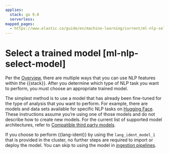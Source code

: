 ```yaml
---
applies:
  stack: ga 9.0
  serverless:
mapped_pages:
  - https://www.elastic.co/guide/en/machine-learning/current/ml-nlp-select-model.html
---
```


# Select a trained model [ml-nlp-select-model]

Per the [Overview](ml-nlp-overview.md), there are multiple ways that you can use NLP features within the {{stack}}. After you determine which type of NLP task you want to perform, you must choose an appropriate trained model.

The simplest method is to use a model that has already been fine-tuned for the type of analysis that you want to perform. For example, there are models and data sets available for specific NLP tasks on [Hugging Face](https://huggingface.co/models). These instructions assume you’re using one of those models and do not describe how to create new models. For the current list of supported model architectures, refer to [Compatible third party models](ml-nlp-model-ref.md).

If you choose to perform {{lang-ident}} by using the `lang_ident_model_1` that is provided in the cluster, no further steps are required to import or deploy the model. You can skip to using the model in [ingestion pipelines](ml-nlp-inference.md).
